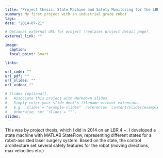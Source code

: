 ```yaml
---
title: "Project thesis: State Machine and Safety Monitoring for the LBR4"
summary: My first project with an industrial grade robot
tags:
date: "2014-07-21"

# Optional external URL for project (replaces project detail page).
external_link: ""

image:
  caption:
  focal_point: Smart

links:

url_code: ""
url_pdf: ""
url_slides: ""
url_video: ""

# Slides (optional).
#   Associate this project with Markdown slides.
#   Simply enter your slide deck's filename without extension.
#   E.g. `slides = "example-slides"` references `content/slides/example-slides.md`.
#   Otherwise, set `slides = ""`.
slides:
---
```


This was by project thesis, which I did in 2014 on an LBR 4 +. I developed a state machine with MATLAB StateFlow, representing different states for a robot-assisted laser surgery system. Based on the state, the control architecture set several safety features for the robot (moving directions, max velocities etc.)
